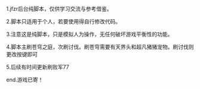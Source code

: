 1.jfzr后台纯脚本，仅供学习交流与参考借鉴。

2.脚本只适用于个人，若要使用得自行修改代码。

3.注意这是纯脚本，只是模拟人为操作，无任何破坏游戏平衡性的功能。

4.脚本主刷苍穹之庭，次刷讨伐。刷苍穹需要有天界头和超凡猪猪宠物。刷讨伐则更改按键即可

5.后续有时间更新刷败军77

end.游戏已寄！
